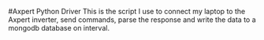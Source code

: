 #Axpert Python Driver
This is the script I use to connect my laptop to the Axpert inverter, send commands, parse the response and write the data to a mongodb database on interval.
